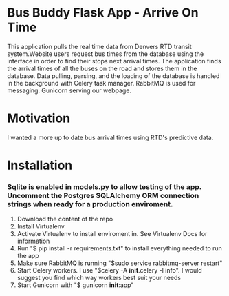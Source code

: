 # Bus Buddy Flask App - Arrive On Time

This application pulls the real time data from Denvers RTD transit system.Website users request bus times from the database using the interface in order to find their stops next arrival times. The application finds the arrival times of all the buses on the road and stores them in the database. Data pulling, parsing, and the loading of the database is handled in the background with Celery task manager. RabbitMQ is used for messaging. Gunicorn serving our webpage. 

# Motivation

I wanted a more up to date bus arrival times using RTD's predictive data. 

# Installation

### Sqlite is enabled in models.py to allow testing of the app. Uncomment the Postgres SQLAlchemy ORM connection strings when ready for a production enviroment.

1. Download the content of the repo
2. Install Virtualenv
3. Activate Virtualenv to install enviroment in. See Virtualenv Docs for information
4. Run "$ pip install -r requirements.txt" to install everything needed to run the app
5. Make sure RabbitMQ is running "$sudo service rabbitmq-server restart"
6. Start Celery workers. I use "$celery -A __init__.celery -l info". I would suggest you find which way workers best suit your needs
7. Start Gunicorn with "$ gunicorn __init__:app"

